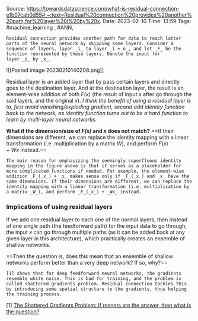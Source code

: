 Source: https://towardsdatascience.com/what-is-residual-connection-efb07cab0d55#:~:text=Residual%20connection%20provides%20another%20path,for%20layer%20i%20by%20x.
Date: 2023-02-10
Time: 13:59
Tags: #machine_learning , #ANN,

```
Residual connection provides another path for data to reach latter parts of the neural network by skipping some layers. Consider a sequence of layers, layer _i_ to layer _i + n_, and let _F_ be the function represented by these layers. Denote the input for layer _i_ by _x_.
```

![[Pasted image 20230210140208.png]]

Residual layer is an added layer that by pass certain layers and directly goes to the destination layer. And at the destination layer, the result is an element-wise addition of both  _F(x)_ (the result of input _x_ after go through the said layers, and the original _x_). _I think the benefit of using a residual layer is to, first avoid vanishing/exploding gradient, second add identity function back to the network, as identity function turns out to be a hard function to learn by multi-layer neural networks._

**What if the dimension/size of _F(x)_ and _x_ does not match?**
==If their dimensions are different, we can replace the identity mapping with a linear transformation (i.e. multiplication by a matrix _W_), and perform _F_(_x_) + _Wx_ instead.==

```
The main reason for emphasizing the seemingly superfluous identity mapping in the figure above is that it serves as a placeholder for more complicated functions if needed. For example, the element-wise addition _F_(_x_) + _x_ makes sense only if _F_(_x_) and _x_ have the same dimensions. If their dimensions are different, we can replace the identity mapping with a linear transformation (i.e. multiplication by a matrix _W_), and perform _F_(_x_) + _Wx_ instead.
```

### Implications of using residual layers
If we add one residual layer to each one of the normal layers, then instead of one single path (the feedforward path) for the input data to go through, the input _x_ can go through multiple paths (as it can be added back at any given layer in this architecture), which practically creates an ensemble of shallow networks.

==Then the question is, does this mean that an ensemble of shallow networks perform better than a very deep network? If so, why?==

```
[1] shows that for deep feedforward neural networks, the gradients resemble white noise. This is bad for training, and the problem is called shattered gradients problem. Residual connection tackles this by introducing some spatial structure to the gradients, thus helping the training process.
```
  [1]  [The Shattered Gradients Problem: If resnets are the answer, then what is the question?](https://arxiv.org/abs/1702.08591)
